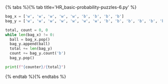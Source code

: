 {% tabs %}{% tab title='HR_basic-probability-puzzles-6.py' %}

```py
bag_x = ['w', 'w', 'w', 'w', 'w', 'b', 'b', 'b', 'b']
bag_y = ['w', 'w', 'w', 'w', 'w', 'w', 'w', 'b', 'b', 'b', 'b', 'b', 'b']

total, count = 0, 0
while len(bag_x) != 0:
  ball = bag_x.pop()
  bag_y.append(ball)
  total += len(bag_y)
  count += bag_y.count('b')
  bag_y.pop()

print(f"{counter}/{total}")
```

{% endtab %}{% endtabs %}
